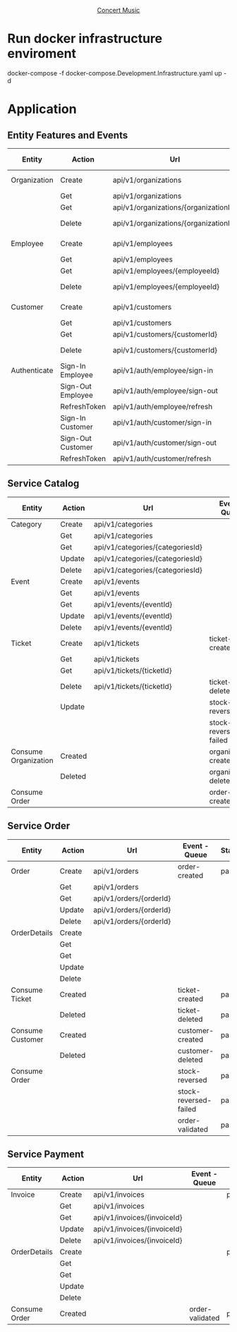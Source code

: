 <p align="center">
  <a href="#bulb-about">Concert Music</a>
</p>

# Run docker infrastructure enviroment
docker-compose -f docker-compose.Development.Infrastructure.yaml up -d

# Application
## Entity Features and Events

| Entity        | Action           | Url                                                | Event - Queue          | Status  |
|---------------|------------------|----------------------------------------------------|------------------------|---------|
| Organization  | Create           | api/v1/organizations                               | organization-created   | pass    |
|               | Get              | api/v1/organizations                               |                        | pass    |
|               | Get              | api/v1/organizations/{organizationId}              |                        | pass    |
|               | Delete           | api/v1/organizations/{organizationId}              | organization-deleted   | pass    |
| Employee      | Create           | api/v1/employees                                   | employee-created       | pass    |
|               | Get              | api/v1/employees                                   |                        |         |
|               | Get              | api/v1/employees/{employeeId}                      |                        | pass    |
|               | Delete           | api/v1/employees/{employeeId}                      | employee-deleted       | pass    |
| Customer      | Create           | api/v1/customers                                   | customer-created       | pass    |
|               | Get              | api/v1/customers                                   |                        | pass    |
|               | Get              | api/v1/customers/{customerId}                      |                        | pass    |
|               | Delete           | api/v1/customers/{customerId}                      | customer-deleted       | pass    |
| Authenticate  | Sign-In Employee | api/v1/auth/employee/sign-in                       |                        | pass    |
|               | Sign-Out Employee| api/v1/auth/employee/sign-out                      |                        | pass    |
|               | RefreshToken     | api/v1/auth/employee/refresh                       |                        | pass    |
|               | Sign-In Customer | api/v1/auth/customer/sign-in                       |                        | pass    |
|               | Sign-Out Customer| api/v1/auth/customer/sign-out                      |                        | pass    |
|               | RefreshToken     | api/v1/auth/customer/refresh                       |                        | pass    |

## Service Catalog

| Entity              | Action           | Url                                                | Event - Queue          | Status  |
|---------------------|------------------|----------------------------------------------------|------------------------|---------|
| Category            | Create           | api/v1/categories                                  |                        | pass    |
|                     | Get              | api/v1/categories                                  |                        | pass    |
|                     | Get              | api/v1/categories/{categoriesId}                   |                        | pass    |
|                     | Update           | api/v1/categories/{categoriesId}                   |                        | pass    |
|                     | Delete           | api/v1/categories/{categoriesId}                   |                        | pass    |
| Event		          | Create           | api/v1/events									  |                        | pass    |
|                     | Get              | api/v1/events									  |                        | pass	 |
|                     | Get              | api/v1/events/{eventId}							  |                        | pass	 |
|                     | Update           | api/v1/events/{eventId}							  |                        | pass	 |
|                     | Delete           | api/v1/events/{eventId}							  |                        | pass	 |
| Ticket		      | Create           | api/v1/tickets									  | ticket-created         | pass	 |
|                     | Get              | api/v1/tickets									  |                        |   	     |
|                     | Get              | api/v1/tickets/{ticketId}						  |				           |   	     |
|                     | Delete           | api/v1/tickets/{ticketId}						  | ticket-deleted         | pass    |
|				      | Update           | 													  | stock-reversed         | pass	 |
|				      |                  | 													  | stock-reversed-failed  | pass	 |
|Consume Organization | Created          | 													  | organization-created   | pass	 |
|                     | Deleted          | 													  | organization-deleted   | pass  	 |
|Consume Order        |                  | 													  | order-created          | pass	 |

## Service Order

| Entity           | Action           | Url                                                 | Event - Queue          | Status  |
|------------------|------------------|-----------------------------------------------------|------------------------|---------|
| Order	           | Create           | api/v1/orders                                       | order-created          | pass	   |
|                  | Get              | api/v1/orders                                       |                        |		   |
|                  | Get              | api/v1/orders/{orderId}                             |                        |		   |
|                  | Update           | api/v1/orders/{orderId}                             |                        |		   |
|                  | Delete           | api/v1/orders/{orderId}                             |                        |		   |
| OrderDetails	   | Create           | 													|                        |		   |
|                  | Get              | 													|                        | 		   |
|                  | Get              | 													|                        | 		   |
|                  | Update           | 													|                        | 		   |
|                  | Delete           | 													|                        | 		   |
|Consume Ticket    | Created          | 													| ticket-created         | pass    |
|                  | Deleted          | 													| ticket-deleted         | pass    |
|Consume Customer  | Created          | 													| customer-created       | pass	   |
|                  | Deleted          | 													| customer-deleted       | pass    |
|Consume Order     |                  | 													| stock-reversed         | pass    |
|				   |                  | 													| stock-reversed-failed  | pass	   |
|				   |                  | 													| order-validated        | pass	   |



## Service Payment

| Entity           | Action           | Url                                                 | Event - Queue          | Status   |
|------------------|------------------|-----------------------------------------------------|------------------------|----------|
| Invoice	       | Create           | api/v1/invoices                                     |                        | pass	    |
|                  | Get              | api/v1/invoices                                     |                        |		    |
|                  | Get              | api/v1/invoices/{invoiceId}                         |                        |		    |
|                  | Update           | api/v1/invoices/{invoiceId}                         |                        |		    |
|                  | Delete           | api/v1/invoices/{invoiceId}                         |                        |		    |
| OrderDetails	   | Create           | 													|                        | pass	    |
|                  | Get              | 													|                        | 		    |
|                  | Get              | 													|                        | 		    |
|                  | Update           | 													|                        | 		    |
|                  | Delete           | 													|                        | 		    |
|Consume Order     | Created          | 													| order-validated        | progress |

